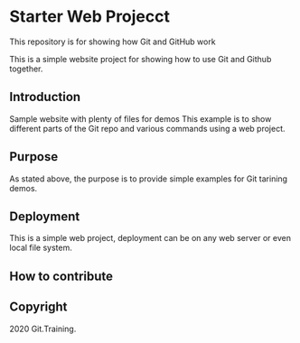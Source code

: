 # Starter Web Projecct

This repository is for showing how Git and GitHub work

This is a simple website project for showing how to use Git and Github together.

## Introduction

Sample website with plenty of files for demos
This example is to show different parts of the Git repo and various commands using a web project.

## Purpose

As stated above, the purpose is to provide simple examples for Git tarining demos.

## Deployment

This is a simple web project, deployment can be on any web server or even local file system.

## How to contribute

## Copyright

2020 Git.Training.